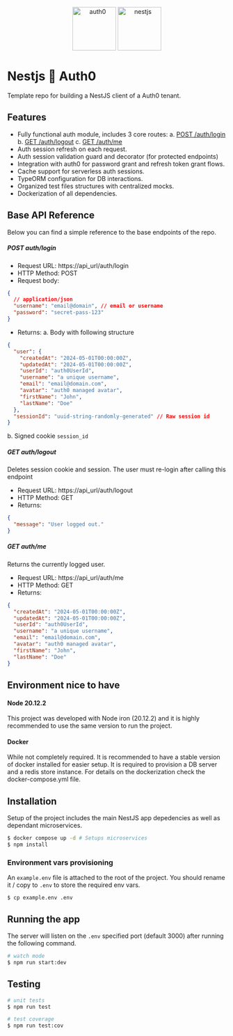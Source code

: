 <p align="center">
<img width="100px" alt="auth0" src="https://github.com/M-Ivan/nestjs-auth0/assets/72365253/228a22d3-37ab-4a1c-ac7b-0155893c508e"/> <img width="100px" alt="nestjs" src="https://github.com/M-Ivan/nestjs-auth0/assets/72365253/1fff224e-6d4a-4b98-9d82-870c15e23449" />
</p>

# Nestjs 🤝 Auth0

Template repo for building a NestJS client of a Auth0 tenant.

## Features

- Fully functional auth module, includes 3 core routes:
  a. [POST /auth/login](#post-authlogin)
  b. [GET /auth/logout](#get-authlogout)
  c. [GET /auth/me](#get-authme)
- Auth session refresh on each request.
- Auth session validation guard and decorator (for protected endpoints)
- Integration with auth0 for password grant and refresh token grant flows.
- Cache support for serverless auth sessions.
- TypeORM configuration for DB interactions.
- Organized test files structures with centralized mocks.
- Dockerization of all dependencies.

## Base API Reference

Below you can find a simple reference to the base endpoints of the repo.

##### POST auth/login

- Request URL: https://api_url/auth/login
- HTTP Method: POST
- Request body:

```json
{
  // application/json
  "username": "email@domain", // email or username
  "password": "secret-pass-123"
}
```

- Returns:
  a. Body with following structure

```json
{
  "user": {
    "createdAt": "2024-05-01T00:00:00Z",
    "updatedAt": "2024-05-01T00:00:00Z",
    "userId": "auth0UserId",
    "username": "a unique username",
    "email": "email@domain.com",
    "avatar": "auth0 managed avatar",
    "firstName": "John",
    "lastName": "Doe"
  },
  "sessionId": "uuid-string-randomly-generated" // Raw session id
}
```

b. Signed cookie `session_id`

##### GET auth/logout

Deletes session cookie and session. The user must re-login after calling this endpoint

- Request URL: https://api_url/auth/logout
- HTTP Method: GET
- Returns:

```json
{
  "message": "User logged out."
}
```

##### GET auth/me

Returns the currently logged user.

- Request URL: https://api_url/auth/me
- HTTP Method: GET
- Returns:

```json
{
  "createdAt": "2024-05-01T00:00:00Z",
  "updatedAt": "2024-05-01T00:00:00Z",
  "userId": "auth0UserId",
  "username": "a unique username",
  "email": "email@domain.com",
  "avatar": "auth0 managed avatar",
  "firstName": "John",
  "lastName": "Doe"
}
```

## Environment nice to have

#### Node 20.12.2

This project was developed with Node iron (20.12.2) and it is highly recommended to use the same version to run the project.

#### Docker

While not completely required. It is recommended to have a stable version of docker installed for easier setup. It is required to provision a DB server and a redis store instance. For details on the dockerization check the docker-compose.yml file.

## Installation

Setup of the project includes the main NestJS app depedencies as well as dependant microservices.

```bash
$ docker compose up -d # Setups microservices
$ npm install
```

### Environment vars provisioning

An `example.env` file is attached to the root of the project. You should rename it / copy to `.env` to store the required env vars.

```
$ cp example.env .env
```

## Running the app

The server will listen on the `.env` specified port (default 3000) after running the following command.

```bash
# watch mode
$ npm run start:dev
```

## Testing

```bash
# unit tests
$ npm run test

# test coverage
$ npm run test:cov
```
